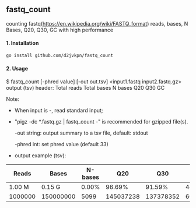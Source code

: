## fastq_count

counting fastq(https://en.wikipedia.org/wiki/FASTQ_format) reads, bases, N Bases, Q20, Q30, GC
with high performance


#### 1. Installation
```bash
go install github.com/d2jvkpn/fastq_count
```

#### 2. Usage

$ fastq_count  [-phred value]  [-out out.tsv]  <input1.fastq input2.fastq.gz>
  output (tsv) header: Total reads  Total bases  N bases  Q20  Q30  GC
  
Note:

- When input is -, read standard input;

- "pigz -dc *.fastq.gz | fastq_count -" is recommended for gzipped file(s).

    -out string: output summary to a tsv file, default: stdout

    -phred int: set phred value (default 33)

- output example (tsv):

| Reads | Bases | N-bases | Q20 | Q30 | GC |
| ----------- | ----------- | ------- | --- | --- | -- |
| 1.00 M | 0.15 G | 0.00% | 96.69% | 91.59% | 44.20% |
| 1000000 | 150000000 | 5099 | 145037238 | 137378352 | 66294072 |
